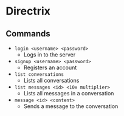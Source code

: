 # Directrix

## Commands

- ``login <username> <password>``
   - Logs in to the server
- ``signup <username> <password>``
   - Registers an account
- ``list conversations``
   - Lists all conversations
- ``list messages <id> <10x multiplier>``
   - Lists all messages in a conversation
- ``message <id> <content>``
  - Sends a message to the conversation